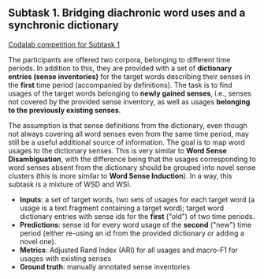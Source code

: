 ## Subtask 1. Bridging diachronic word uses and a synchronic dictionary

[Codalab competition for Subtask 1](https://codalab.lisn.upsaclay.fr/competitions/18009)

The participants are offered two corpora, belonging to different time periods. In addition to this, they are provided with a set of **dictionary entries (sense inventories)** for the target words describing their senses in the **first** time period (accompanied by definitions). The task is to find usages of the target words belonging to **newly gained senses**, i.e., senses not covered by the provided sense inventory, as well as usages **belonging to the previously existing senses**.

The assumption is that sense definitions from the dictionary, even though not always covering all word senses even from the same time period, may still be a useful additional source of information. The goal is to map word usages to the dictionary senses. This is very similar to **Word Sense Disambiguation**, with the difference being that the usages corresponding to word senses absent from the dictionary should be grouped into novel sense clusters (this is more similar to **Word Sense Induction**). In a way, this subtask is a mixture of WSD and WSI.


* **Inputs**: a set of target words, two sets of usages for each target word (a usage is a  text fragment containing a target word); target word dictionary entries with sense ids for the **first** ("old") of two time periods.
* **Predictions**: sense id for every word usage of the **second** ("new") time period (either re-using an id from the provided dictionary or adding a novel one). 
* **Metrics**: Adjusted Rand Index (ARI) for all usages and macro-F1 for usages with existing senses
* **Ground truth**: manually annotated sense inventories
